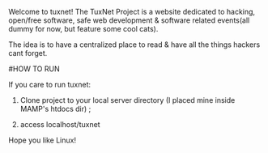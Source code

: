 Welcome to tuxnet! The TuxNet Project is a website dedicated to hacking, open/free software, safe web development 
& software related events(all dummy for now, but feature some cool cats).

The idea is to have a centralized place to read & have all the things hackers cant forget. 

#HOW TO RUN

If you care to run tuxnet:

1. Clone project to your local server directory (I placed mine inside MAMP's htdocs dir) ;

2. access localhost/tuxnet 

Hope you like Linux! 
